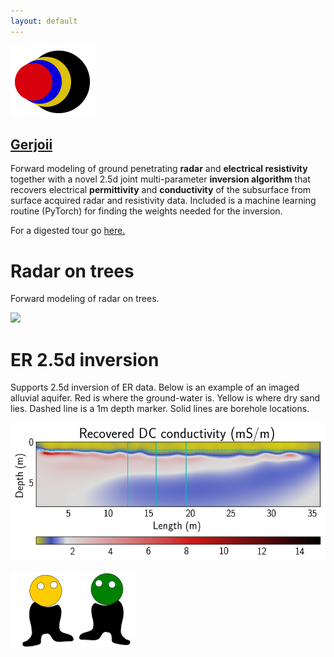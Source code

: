 ```yaml
---
layout: default
---
```


[![](images/diegozain.png)](./)

## [Gerjoii](https://github.com/diegozain/gerjoii)

Forward modeling of ground penetrating **radar** and **electrical resistivity** together with a novel 2.5d joint multi-parameter **inversion algorithm** that recovers electrical **permittivity** and **conductivity** of the subsurface from surface acquired radar and resistivity data. Included is a machine learning routine (PyTorch) for finding the weights needed for the inversion.

For a digested tour go [here.](https://github.com/diegozain/gerjoii/blob/master/docs/manuals/about/gerjoii-show.pdf)

# Radar on trees

Forward modeling of radar on trees.

![](images/wavefield.gif)

# ER 2.5d inversion

Supports 2.5d inversion of ER data.
Below is an example of an imaged alluvial aquifer. Red is where the ground-water is. Yellow is where dry sand lies. Dashed line is a 1m depth marker. Solid lines are borehole locations.

![](images/bhrs-dc.png)

[![](images/dudes.png)](./)

